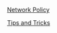 [Network Policy](https://kubernetes.io/docs/concepts/services-networking/network-policies/)
</br>

[Tips and Tricks](https://github.com/amitk030/CKAD-exercises-and-solutions/blob/master/tips_and_tricks.md)
